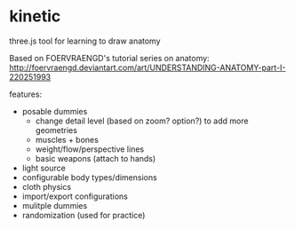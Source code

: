 kinetic
=======
three.js tool for learning to draw anatomy

Based on FOERVRAENGD's tutorial series on anatomy:
http://foervraengd.deviantart.com/art/UNDERSTANDING-ANATOMY-part-I-220251993

features:
- posable dummies
  - change detail level (based on zoom? option?) to add more geometries
  - muscles + bones
  - weight/flow/perspective lines
  - basic weapons (attach to hands)
- light source
- configurable body types/dimensions
- cloth physics
- import/export configurations
- mulitple dummies
- randomization (used for practice)

